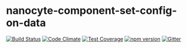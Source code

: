 # nanocyte-component-set-config-on-data

[![Build Status](https://travis-ci.org/octoblu/nanocyte-component-set-config-on-data.svg?branch=master)](https://travis-ci.org/octoblu/nanocyte-component-set-config-on-data)
[![Code Climate](https://codeclimate.com/github/octoblu/nanocyte-component-set-config-on-data/badges/gpa.svg)](https://codeclimate.com/github/octoblu/nanocyte-component-set-config-on-data)
[![Test Coverage](https://codeclimate.com/github/octoblu/nanocyte-component-set-config-on-data/badges/coverage.svg)](https://codeclimate.com/github/octoblu/nanocyte-component-set-config-on-data)
[![npm version](https://badge.fury.io/js/nanocyte-component-set-config-on-data.svg)](http://badge.fury.io/js/nanocyte-component-set-config-on-data)
[![Gitter](https://badges.gitter.im/octoblu/help.svg)](https://gitter.im/octoblu/help)

